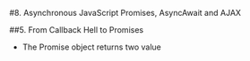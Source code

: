 #8. Asynchronous JavaScript Promises, AsyncAwait and AJAX

##5. From Callback Hell to Promises
- The Promise object returns two value
